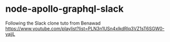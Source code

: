 # node-apollo-graphql-slack
Following the Slack clone tuto from Benawad
https://www.youtube.com/playlist?list=PLN3n1USn4xlkdRlq3VZ1sT6SGW0-yajjL

